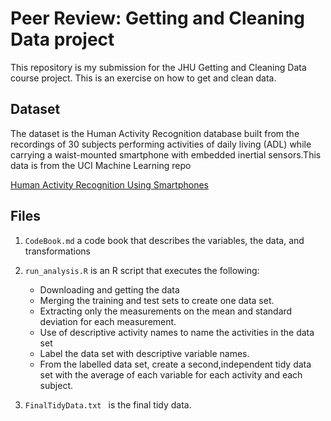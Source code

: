 # Peer Review: Getting and Cleaning Data project
This repository is my submission for the JHU Getting and Cleaning Data course project. 
This is an exercise on how to get and clean data.

## Dataset
The dataset is the Human Activity Recognition database built from the recordings of 30 subjects performing activities of daily living (ADL) while carrying a waist-mounted smartphone with embedded inertial sensors.This data is from the UCI Machine Learning repo

[Human Activity Recognition Using Smartphones](http://archive.ics.uci.edu/ml/datasets/Human+Activity+Recognition+Using+Smartphones)

## Files
1. `CodeBook.md` a code book that describes the variables, the data, and transformations

2. `run_analysis.R` is an R script that executes the following:
    - Downloading and getting the data
    - Merging the training and test sets to create one data set.
    - Extracting only the measurements on the mean and standard deviation for each measurement.
    - Use of descriptive activity names to name the activities in the data set
    - Label the data set with descriptive variable names.
    -  From the labelled data set, create a second,independent tidy data set with the average of each variable for each activity and each subject.
3. `FinalTidyData.txt ` is the final tidy data. 
